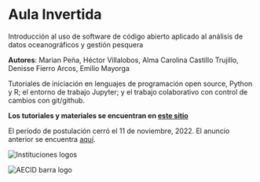 # Aula Invertida

Introducción al uso de software de código abierto aplicado al análisis de datos oceanográficos y gestión pesquera

**Autores**:
Marian Peña, Héctor Villalobos, Alma Carolina Castillo Trujillo, Denisse Fierro Arcos, Emilio Mayorga

Tutoriales de iniciación en lenguajes de programación open source, Python y R; el entorno de trabajo Jupyter; y el trabajo colaborativo con control de cambios con git/github.

**Los tutoriales y materiales se encuentran en [este sitio](https://github.com/Intercoonecta/Aula-invertida/blob/main/Indice.md)**

El período de postulación cerró el 11 de noviembre, 2022. El anuncio anterior se encuentra [aquí](https://intercoonecta.aecid.es/programaci%C3%B3n-de-actividades/introducci-n-al-uso-de-software-de-c-digo-abierto-aplicado-al-an-lisis-de-datos-oceanogr-ficos-y-gesti-n-pesquera).

![Instituciones logos](/imagenes/instituciones-logos.png)

![AECID barra logo](/imagenes/AECDI-logo-barra.png)
